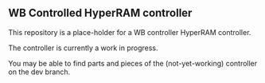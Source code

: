 ## WB Controlled HyperRAM controller

This repository is a place-holder for a WB controller HyperRAM controller.

The controller is currently a work in progress.

You may be able to find parts and pieces of the (not-yet-working) controller
on the dev branch.
